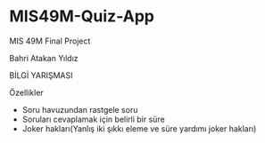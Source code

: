 # MIS49M-Quiz-App

MIS 49M Final Project

Bahri Atakan Yıldız

BİLGİ YARIŞMASI

Özellikler
- Soru havuzundan rastgele soru
- Soruları cevaplamak için belirli bir süre
- Joker hakları(Yanlış iki şıkkı eleme ve süre yardımı joker hakları)  
